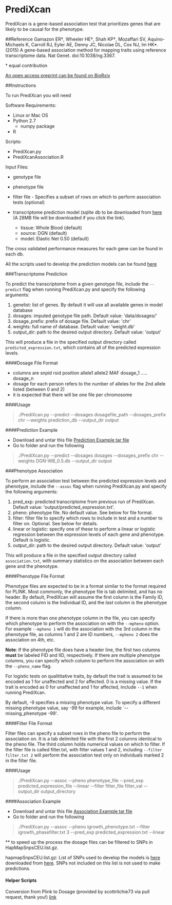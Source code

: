 PrediXcan
=========

PrediXcan is a gene-based association test that prioritizes genes that are likely to be causal for the phenotype. 

##Reference
Gamazon ER†, Wheeler HE†, Shah KP†, Mozaffari SV, Aquino-Michaels K, Carroll RJ, Eyler AE, Denny JC, Nicolae DL, Cox NJ, Im HK*. (2015) A gene-based association method for mapping traits using reference transcriptome data. Nat Genet. doi:10.1038/ng.3367.

† equal contribution

[An open access preprint can be found on BioRxiv](http://biorxiv.org/content/early/2015/06/17/020164)

##Instructions

To run PrediXcan you will need

Software Requirements:

- Linux or Mac OS
- Python 2.7
    - numpy package
- R

Scripts:

- PrediXcan.py
- PrediXcanAssociation.R

Input Files: 

- genotype file 
- phenotype file
- filter file - Specifies a subset of rows on which to perform association tests (optional)
- transcriptome prediction model (sqlite db to be downloaded from [here](https://s3.amazonaws.com/imlab-open/Data/PredictDB/DGN-WB_0.5.db "DGN-WB-EN0.50") (A 28MB file will be downloaded if you click the link).

 	- tissue: Whole Blood (default)
	- source: DGN (default)
	- model: Elastic Net 0.50 (default)

The cross validated performance measures for each gene can be found in each db.

All the scripts used to develop the prediction models can be found [here](https://github.com/hakyimlab/PrediXcan/tree/master/Paper-Scripts/Heather/DGN-calc-weights "Prediction Model Pipeline")

###Transcriptome Prediction

To predict the transcriptome from a given genotype file, include the `--predict` flag when running PrediXcan.py and specify the following arguments:

1. genelist: list of genes. By default it will use all available genes in model database
2. dosages: imputed genotype file path. Default value: 'data/dosages/'
3. dosage_prefix: prefix of dosage file. Default value: 'chr' 
4. weights: full name of database. Default value: 'weight.db'
5. output_dir: path to the desired output directory.  Default value: 'output'

This will produce a file in the specified output directory called `predicted_expression.txt`, which contains all of the predicted expression levels.

####Dosage File Format
- columns are snpid rsid position allele1 allele2 MAF dosage_1 ..... dosage_n 
- dosage for each person refers to the number of alleles for the 2nd allele listed (between 0 and 2)
- it is expected that there will be one file per chromosome

####Usage
> ./PrediXcan.py  --predict --dosages dosagefile_path  --dosages_prefix chr --weights prediction_db --output_dir output

####Prediction Example
- Download and untar this file [Prediction Example tar file](https://s3.amazonaws.com/imlab-open/Data/PredictDB/predixcan-predict-example.tar)
- Go to folder and run the following

> ./PrediXcan.py --predict --dosages dosages --dosages_prefix chr --weights DGN-WB_0.5.db --output_dir output

###Phenotype Association

To perform an association test between the predicted expression levels and phenotype, include the `--assoc` flag when running PrediXcan.py and specify the following arguments:

1. pred_exp: predicted transcriptome from previous run of PrediXcan.  Default value: 'output/predicted_expression.txt'.
2. pheno: phenotype file.  No default value.  See below for file format.
3. filter: filter file to specify which rows to include in test and a number to filter on.  Optional. See below for details.
4. linear or logistic: specify one of these to perform a linear or logistic regression between the expression levels of each gene and phenotype.  Default is logistic.
5. output_dir: path to the desired output directory. Default value: 'output'

This will produce a file in the specified output directory called `association.txt`, with summary statistics on the association between each gene and the phenotype.

####Phenotype File Format

Phenotype files are expected to be in a format similar to the format required for PLINK.  Most commonly, the phenotype file is tab delimited, and has no header.  By default, PrediXcan will assume the first column is the Family ID, the second column is the Individual ID, and the *last* column is the phenotype column.

If there is more than one phenotype column in the file, you can specify which phenotype to perform the association on with the `--mpheno` option.  For example `--mpheno 1` will do the association with the 3rd column in the phenotype file, as columns 1 and 2 are ID numbers, `--mpheno 2` does the association on 4th, etc.

**Note**: If the phenotype file does have a header line, the first two columns **must** be labeled FID and IID, respectively.  If there are multiple phenotype columns, you can specify which column to perform the association on with the `--pheno_name` flag.

For logistic tests on qualititative traits, by default the trait is assumed to be encoded as 1 for unaffected and 2 for affected.  0 is a missing value.  If the trait is encoded as 0 for unaffected and 1 for affected, include `--1` when running PrediXcan.

By default, -9 specifies a missing phenotype value.  To specify a different missing phenotype value, say -99 for example, include `--missing_phenotype -99'.

####Filter File Format

Filter files can specify a subset rows in the pheno file to perform the association on.  It is a tab delimited file with the first 2 columns identical to the pheno file.  The third column holds numerical values on which to filter.  If the filter file is called filter.txt, with filter values 1 and 2, including `--filter filter.txt 2` will perform the association test only on individuals marked 2 in the filter file.

####Usage
> ./PrediXcan.py --assoc --pheno phenotype_file --pred_exp predicted_expression_file --linear --filter filter_file filter_val --output_dir output_directory

####Association Example
- Download and untar this file [Association Example tar file](https://s3.amazonaws.com/imlab-open/Data/PredictDB/predixcan-association-example.tar)
- Go to folder and run the following

> ./PrediXcan.py --assoc --pheno igrowth_phenotype.txt --filter igrowth_phasefilter.txt 3 --pred_exp predicted_expression.txt --linear

** to speed up the process the dosage files can be filtered to SNPs in HapMapSnpsCEU.list.gz.

hapmapSnpsCEU.list.gz: List of SNPs used to develop the models is [here](https://app.box.com/s/6ftz3lr5h6detnf2iwzc7soyo5szrrej "HapMap2 SNP set") downloaded from [here](http://hgdownload.cse.ucsc.edu/goldenPath/hg19/database/hapmapSnpsCEU.txt.gz "HapMap2 UCSC"). 
SNPs not included on this list is not used to make predictions.

#### Helper Scripts
Conversion from Plink to Dosage (provided by scottritchie73 via pull request, thank you!) [link](https://github.com/hakyimlab/PrediXcan/blob/master/Software/convert_plink_to_dosage.py)
